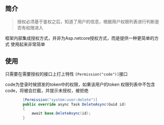 ## 简介
> 授权必须基于鉴权之后，知道了用户的信息，根据用户权限列表进行判断是否有权限进入

框架内部集成授权方式，并非为Asp.netcore授权方式，而是提供一种更简单的方式
使用起来非常简单

## 使用
只需要在需要授权的接口上打上特性 `[Permission("code")]`接口

code为登录时候颁发的token中的权限，如果该用户的token 权限列表中不包含code，将被会拦截，并提示未授权，被拒绝

``` cs
        [Permission("system:user:delete")]
        public override async Task DeleteAsync(Guid id)
        {
            await base.DeleteAsync(id);
        }
```
